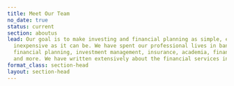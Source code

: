 ```yaml
---
title: Meet Our Team
no_date: true
status: current
section: aboutus
lead: Our goal is to make investing and financial planning as simple, effective, and
  inexpensive as it can be. We have spent our professional lives in banking, credit,
  financial planning, investment management, insurance, academia, financial mathematics,
  and more. We have written extensively about the financial services industry.
format_class: section-head
layout: section-head
---
```


